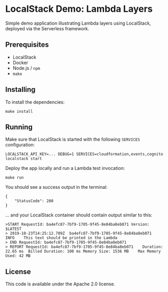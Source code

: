 # LocalStack Demo: Lambda Layers

Simple demo application illustrating Lambda layers using LocalStack, deployed via the Serverless framework.

## Prerequisites

* LocalStack
* Docker
* Node.js / `npm`
* `make`

## Installing

To install the dependencies:
```
make install
```

## Running

Make sure that LocalStack is started with the following `SERVICES` configuration:
```
LOCALSTACK_API_KEY=... DEBUG=1 SERVICES=cloudformation,events,cognito localstack start
```

Deploy the app locally and run a Lambda test invocation:
```
make run
```

You should see a success output in the terminal:
```
{
    "StatusCode": 200
}
```

... and your LocalStack container should contain output similar to this:
```
>START RequestId: ba4efc87-7bf9-1705-9f45-8e84ba8eb071 Version: $LATEST
> 2019-10-23T14:25:12.709Z	ba4efc87-7bf9-1705-9f45-8e84ba8eb071	INFO	This text should be printed in the Lambda
> END RequestId: ba4efc87-7bf9-1705-9f45-8e84ba8eb071
> REPORT RequestId: ba4efc87-7bf9-1705-9f45-8e84ba8eb071	Duration: 22.65 ms	Billed Duration: 100 ms	Memory Size: 1536 MB	Max Memory Used: 42 MB
```

## License

This code is available under the Apache 2.0 license.
